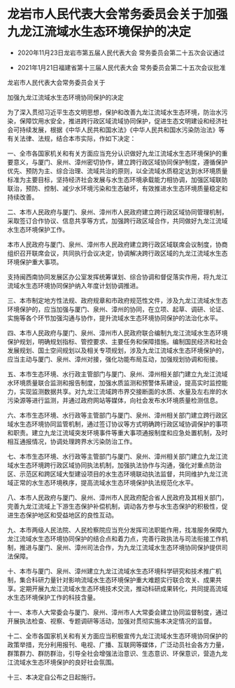 # 龙岩市人民代表大会常务委员会关于加强九龙江流域水生态环境保护的决定

- 2020年11月23日龙岩市第五届人民代表大会
  常务委员会第二十五次会议通过

- 2021年1月21日福建省第十三届人民代表大会
  常务委员会第二十五次会议批准

<!-- INFO END -->

龙岩市人民代表大会常务委员会关于

加强九龙江流域水生态环境协同保护的决定

为了深入贯彻习近平生态文明思想，保护和改善九龙江流域水生态环境，防治水污染，保障饮用水安全，推进跨行政区域流域协同保护，促进生态文明建设和经济社会可持续发展，根据《中华人民共和国水法》《中华人民共和国水污染防治法》等有关法律、法规，结合本市实际，作如下决定：

一、全市各国家机关和有关方面应当充分认识做好九龙江流域水生态环境保护的重要意义，与厦门、泉州、漳州密切协作，建立跨行政区域协同保护制度，遵循保护优先、预防为主、综合治理、流域共治的原则，以全流域水质稳定达到水环境质量标准为主要目标，坚持经济社会发展与水生态环境承载能力相协调，加强区域联防联治，预防、控制、减少水环境污染和生态破坏，有效推进水生态环境质量稳定和持续改善。

二、本市人民政府与厦门、泉州、漳州市人民政府建立跨行政区域协同管理机制，采取签订合作协议、信息共享等方式，加强跨行政区域合作，共同做好九龙江流域水生态环境保护工作。

本市人民政府与厦门、泉州、漳州市人民政府建立跨行政区域联席会议制度，协商组织召开联席会议，共同执行会议决定，协调解决跨行政区域的九龙江流域水生态环境保护重大事项。

支持闽西南协同发展区办公室发挥统筹谋划、综合协调和督促落实作用，将九龙江流域水生态环境协同保护纳入年度计划协调推进。

三、本市制定地方性法规、政府规章和市政府规范性文件，涉及九龙江流域水生态环境保护的，应当加强与厦门、泉州、漳州的协同，在立项、起草、调研、论证、实施等各个环节加强沟通与协作，提升流域水生态环境协同保护的法治化水平。

四、本市人民政府与厦门、泉州、漳州市人民政府联合编制九龙江流域水生态环境保护规划，明确规划指标、管控要求、主要任务和保障措施。编制国民经济和社会发展规划、国土空间规划以及相关专项规划，涉及九龙江流域水生态环境保护的，应当主动与厦门、泉州、漳州对接，强化功能布局互动，加强规划协调和衔接。

五、本市生态环境、水行政主管部门与厦门、泉州、漳州相关部门建立九龙江流域水环境质量联合监测和报告制度，加强水质监测和预警体系建设，提高实时监控能力，实现监测数据共享。对九龙江流域跨市界交接断面的水质、水量及左右岸的水污染源等进行监测，并通过政府网站等媒体，向社会发布水环境质量检测信息。

六、本市生态环境、水行政等主管部门与厦门、泉州、漳州相关部门建立跨行政区域水生态环境协同监管机制，通过签订协议等方式明确跨行政区域协调保护的事项和职责。建立九龙江流域突发环境事件等重大事项通报制度和应急处置机制，及时相互通报情况，协调处理跨界水污染防治工作。

七、本市生态环境、水行政等主管部门与厦门、泉州、漳州相关部门建立九龙江流域水生态环境跨行政区域协同执法机制，加强执法协作与沟通，强化对重点防治区、示范区和跨区域大型建设项目的水生态环境联动执法监督，共同维护九龙江流域正常的水生态环境秩序，提高流域水生态环境保护执法规范化水平。

八、本市人民政府与厦门、泉州、漳州市人民政府配合省人民政府及其相关部门，完善九龙江流域上下游生态保护补偿机制，调动各方参与水生态保护的积极性，促进生态保护地区和受益地区的良性互动。

九、本市两级人民法院、人民检察院应当充分发挥司法职能作用，找准服务保障九龙江流域水生态环境协同保护的结合点和着力点，完善行政执法与司法衔接工作机制，推进与厦门、泉州、漳州司法合作，为九龙江流域水生态环境协同保护提供司法保障。

十、本市与厦门、泉州、漳州建立九龙江流域水生态环境科学研究和技术推广机制，集合科研力量针对影响流域水生态环境保护重大难题实行联合攻关、成果共享。定期开展九龙江流域水生态环境技术交流，推动科研成果转化，共同提高流域水生态环境保护工作的科技含量。

十一、本市人大常委会与厦门、泉州、漳州市人大常委会建立协同监督制度，通过开展执法检查、视察、专题调研等活动，加强对贯彻实施本决定情况的监督。

十二、全市各国家机关和有关方面应当积极宣传九龙江流域水生态环境协同保护的政策举措，充分利用报刊、电视、广播、互联网等媒体，广泛动员社会各方力量，群策群力、群防群治，引导全社会增强法治意识、生态意识、环保意识，营造九龙江流域水生态环境保护的良好社会氛围。

十三、本决定自公布之日起施行。
